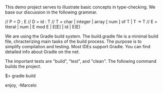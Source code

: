 This demo project serves to illustrate basic concepts in
type-checking.  We base our discussion in the following grammar.

// P = D ; E
// D = id : T
// T = char | integer | array [ num ] of T | T -> T
// E = literal | num | E mod E | E[E] | id | E(E)

We are using the Gradle build system.  The build.gradle file is a
minimal build file, chracterizing main tasks of the build process.
The purpose is to simplify compilation and testing.  Most IDEs support
Gradle.  You can find detailed info about Gradle on the net.

The important tests are "build", "test", and "clean".  The following
command builds the project.

$> gradle build

enjoy,
-Marcelo
